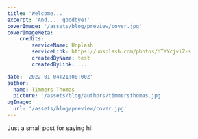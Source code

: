 ```yaml
---
title: 'Welcome...'
excerpt: 'And.... goodbye!'
coverImage: '/assets/blog/preview/cover.jpg'
coverImageMeta:
    credits:
        serviceName: Unplash
        serviceLink: https://unsplash.com/photos/hTeYcjviZ-s
        createdByName: test
        createdByLink: ...

date: '2022-01-04T21:00:00Z'
author:
  name: Timmers Thomas
  picture: '/assets/blog/authors/timmersthomas.jpg'
ogImage:
  url: '/assets/blog/preview/cover.jpg'
---
```


Just a small post for saying hi!